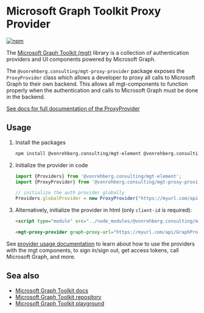 # Microsoft Graph Toolkit Proxy Provider

[![npm](https://img.shields.io/npm/v/@vonrehberg.consulting/mgt-proxy-provider?style=for-the-badge)](https://www.npmjs.com/package/@vonrehberg.consulting/mgt-proxy-provider)

The [Microsoft Graph Toolkit (mgt)](https://aka.ms/mgt) library is a collection of authentication providers and UI components powered by Microsoft Graph. 

The `@vonrehberg.consulting/mgt-proxy-provider` package exposes the `ProxyProvider` class which allows a developer to proxy all calls to Microsoft Graph to their own backend. This allows all mgt-components to function properly when the authentication and calls to Microsoft Graph must be done in the backend.

[See docs for full documentation of the ProxyProvider](https://learn.microsoft.com/graph/toolkit/providers/proxy)

## Usage

1. Install the packages

    ```bash
    npm install @vonrehberg.consulting/mgt-element @vonrehberg.consulting/mgt-proxy-provider
    ```

2. Initialize the provider in code

    ```ts
    import {Providers} from '@vonrehberg.consulting/mgt-element';
    import {ProxyProvider} from '@vonrehberg.consulting/mgt-proxy-provider';

    // initialize the auth provider globally
    Providers.globalProvider = new ProxyProvider("https://myurl.com/api/GraphProxy");
    ```

3. Alternatively, initialize the provider in html (only `client-id` is required):

    ```html
    <script type="module" src="../node_modules/@vonrehberg.consulting/mgt-proxy-provider/dist/es6/index.js" />

    <mgt-proxy-provider graph-proxy-url="https://myurl.com/api/GraphProxy"></mgt-proxy-provider>
    ```

See [provider usage documentation](https://learn.microsoft.com/graph/toolkit/providers) to learn about how to use the providers with the mgt components, to sign in/sign out, get access tokens, call Microsoft Graph, and more.

## Sea also
* [Microsoft Graph Toolkit docs](https://aka.ms/mgt-docs)
* [Microsoft Graph Toolkit repository](https://aka.ms/mgt)
* [Microsoft Graph Toolkit playground](https://mgt.dev)